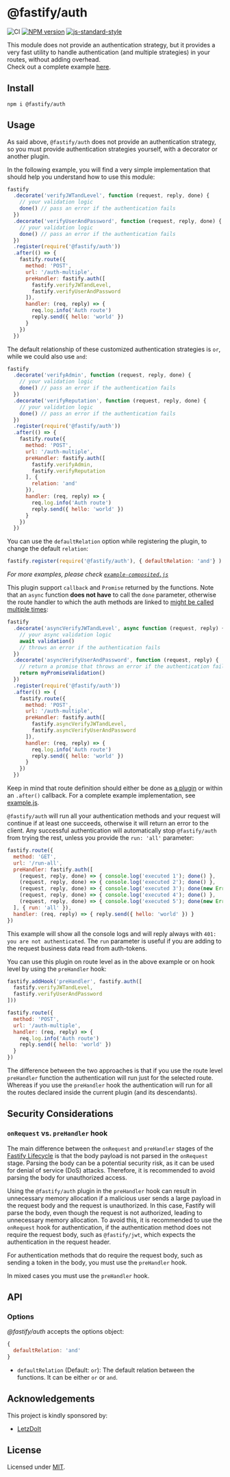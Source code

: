# @fastify/auth

![CI](https://github.com/fastify/fastify-auth/workflows/CI/badge.svg)
[![NPM version](https://img.shields.io/npm/v/@fastify/auth.svg?style=flat)](https://www.npmjs.com/package/@fastify/auth)
[![js-standard-style](https://img.shields.io/badge/code%20style-standard-brightgreen.svg?style=flat)](https://standardjs.com/)

This module does not provide an authentication strategy, but it provides a very fast utility to handle authentication (and multiple strategies) in your routes, without adding overhead.  
Check out a complete example [here](test/example.js).

## Install
```
npm i @fastify/auth
```

## Usage
As said above, `@fastify/auth` does not provide an authentication strategy, so you must provide authentication strategies yourself, with a decorator or another plugin.

In the following example, you will find a very simple implementation that should help you understand how to use this module:
```js
fastify
  .decorate('verifyJWTandLevel', function (request, reply, done) {
    // your validation logic
    done() // pass an error if the authentication fails
  })
  .decorate('verifyUserAndPassword', function (request, reply, done) {
    // your validation logic
    done() // pass an error if the authentication fails
  })
  .register(require('@fastify/auth'))
  .after(() => {
    fastify.route({
      method: 'POST',
      url: '/auth-multiple',
      preHandler: fastify.auth([
        fastify.verifyJWTandLevel,
        fastify.verifyUserAndPassword
      ]),
      handler: (req, reply) => {
        req.log.info('Auth route')
        reply.send({ hello: 'world' })
      }
    })
  })
```

The default relationship of these customized authentication strategies is `or`, while we could also use `and`:
```js
fastify
  .decorate('verifyAdmin', function (request, reply, done) {
    // your validation logic
    done() // pass an error if the authentication fails
  })
  .decorate('verifyReputation', function (request, reply, done) {
    // your validation logic
    done() // pass an error if the authentication fails
  })
  .register(require('@fastify/auth'))
  .after(() => {
    fastify.route({
      method: 'POST',
      url: '/auth-multiple',
      preHandler: fastify.auth([
        fastify.verifyAdmin,
        fastify.verifyReputation
      ], {
        relation: 'and'
      }),
      handler: (req, reply) => {
        req.log.info('Auth route')
        reply.send({ hello: 'world' })
      }
    })
  })
```

You can use the `defaultRelation` option while registering the plugin, to change the default `relation`:
```js
fastify.register(require('@fastify/auth'), { defaultRelation: 'and'} )
```

_For more examples, please check [`example-composited.js`](test/example-composited.js)_

This plugin support `callback` and `Promise` returned by the functions. Note that an `async` function **does not have** to call the `done` parameter, otherwise the route handler to which the auth methods are linked to [might be called multiple times](https://www.fastify.io/docs/latest/Hooks/#respond-to-a-request-from-a-hook):
```js
fastify
  .decorate('asyncVerifyJWTandLevel', async function (request, reply) {
    // your async validation logic
    await validation()
    // throws an error if the authentication fails
  })
  .decorate('asyncVerifyUserAndPassword', function (request, reply) {
    // return a promise that throws an error if the authentication fails
    return myPromiseValidation()
  })
  .register(require('@fastify/auth'))
  .after(() => {
    fastify.route({
      method: 'POST',
      url: '/auth-multiple',
      preHandler: fastify.auth([
        fastify.asyncVerifyJWTandLevel,
        fastify.asyncVerifyUserAndPassword
      ]),
      handler: (req, reply) => {
        req.log.info('Auth route')
        reply.send({ hello: 'world' })
      }
    })
  })
```


Keep in mind that route definition should either be done as [a plugin](https://github.com/fastify/fastify/blob/master/docs/Plugins.md) or within an `.after()` callback.
For a complete example implementation, see [example.js](test/example.js).

`@fastify/auth` will run all your authentication methods and your request will continue if at least one succeeds, otherwise it will return an error to the client.
Any successful authentication will automatically stop `@fastify/auth` from trying the rest, unless you provide the `run: 'all'` parameter:
```js
fastify.route({
  method: 'GET',
  url: '/run-all',
  preHandler: fastify.auth([
    (request, reply, done) => { console.log('executed 1'); done() },
    (request, reply, done) => { console.log('executed 2'); done() },
    (request, reply, done) => { console.log('executed 3'); done(new Error('you are not authenticated')) },
    (request, reply, done) => { console.log('executed 4'); done() },
    (request, reply, done) => { console.log('executed 5'); done(new Error('you shall not pass')) }
  ], { run: 'all' }),
  handler: (req, reply) => { reply.send({ hello: 'world' }) }
})
```
This example will show all the console logs and will reply always with `401: you are not authenticated`.
The `run` parameter is useful if you are adding to the request business data read from auth-tokens.


You can use this plugin on route level as in the above example or on hook level by using the `preHandler` hook:
```js
fastify.addHook('preHandler', fastify.auth([
  fastify.verifyJWTandLevel,
  fastify.verifyUserAndPassword
]))

fastify.route({
  method: 'POST',
  url: '/auth-multiple',
  handler: (req, reply) => {
    req.log.info('Auth route')
    reply.send({ hello: 'world' })
  }
})
```

The difference between the two approaches is that if you use the route level `preHandler` function the authentication will run just for the selected route. Whereas if you use the `preHandler` hook the authentication will run for all the routes declared inside the current plugin (and its descendants).

## Security Considerations

### `onRequest` vs. `preHandler` hook

The main difference between the `onRequest` and `preHandler` stages of the [Fastify Lifecycle](https://www.fastify.io/docs/latest/Reference/Lifecycle/) is that the body payload is not parsed in the  `onRequest` stage. Parsing the body can be a potential security risk, as it can be used for denial of service (DoS) attacks. Therefore, it is recommended to avoid parsing the body for unauthorized access.

Using the `@fastify/auth` plugin in the `preHandler` hook can result in unnecessary memory allocation if a malicious user sends a large payload in the request body and the request is unauthorized. In this case, Fastify will parse the body, even though the request is not authorized, leading to unnecessary memory allocation. To avoid this, it is recommended to use the `onRequest` hook for authentication, if the authentication method does not require the request body, such as `@fastify/jwt`, which expects the authentication in the request header.

For authentication methods that do require the request body, such as sending a token in the body, you must use the `preHandler` hook.

In mixed cases you must use the `preHandler` hook.

## API

### Options

*@fastify/auth* accepts the options object:

```js
{
  defaultRelation: 'and'
}
```

+ `defaultRelation` (Default: `or`): The default relation between the functions. It can be either `or` or `and`.

## Acknowledgements

This project is kindly sponsored by:
- [LetzDoIt](https://www.letzdoitapp.com/)

## License

Licensed under [MIT](./LICENSE).
